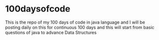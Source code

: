 # 100daysofcode
This is the repo of my 100 days of code in java language and I will be posting daily on this for continuous 100 days
and this will start from basic questions of java to advance Data Structures
